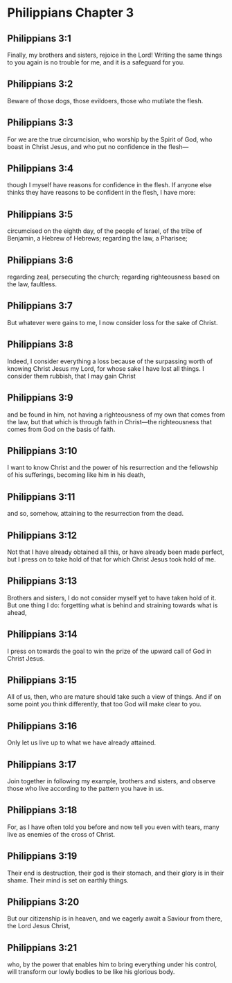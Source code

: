 # Philippians Chapter 3

## Philippians 3:1
Finally, my brothers and sisters, rejoice in the Lord! Writing the same things to you again is no trouble for me, and it is a safeguard for you.

## Philippians 3:2
Beware of those dogs, those evildoers, those who mutilate the flesh.

## Philippians 3:3
For we are the true circumcision, who worship by the Spirit of God, who boast in Christ Jesus, and who put no confidence in the flesh—

## Philippians 3:4
though I myself have reasons for confidence in the flesh. If anyone else thinks they have reasons to be confident in the flesh, I have more:

## Philippians 3:5
circumcised on the eighth day, of the people of Israel, of the tribe of Benjamin, a Hebrew of Hebrews; regarding the law, a Pharisee;

## Philippians 3:6
regarding zeal, persecuting the church; regarding righteousness based on the law, faultless.

## Philippians 3:7
But whatever were gains to me, I now consider loss for the sake of Christ.

## Philippians 3:8
Indeed, I consider everything a loss because of the surpassing worth of knowing Christ Jesus my Lord, for whose sake I have lost all things. I consider them rubbish, that I may gain Christ

## Philippians 3:9
and be found in him, not having a righteousness of my own that comes from the law, but that which is through faith in Christ—the righteousness that comes from God on the basis of faith.

## Philippians 3:10
I want to know Christ and the power of his resurrection and the fellowship of his sufferings, becoming like him in his death,

## Philippians 3:11
and so, somehow, attaining to the resurrection from the dead.

## Philippians 3:12
Not that I have already obtained all this, or have already been made perfect, but I press on to take hold of that for which Christ Jesus took hold of me.

## Philippians 3:13
Brothers and sisters, I do not consider myself yet to have taken hold of it. But one thing I do: forgetting what is behind and straining towards what is ahead,

## Philippians 3:14
I press on towards the goal to win the prize of the upward call of God in Christ Jesus.

## Philippians 3:15
All of us, then, who are mature should take such a view of things. And if on some point you think differently, that too God will make clear to you.

## Philippians 3:16
Only let us live up to what we have already attained.

## Philippians 3:17
Join together in following my example, brothers and sisters, and observe those who live according to the pattern you have in us.

## Philippians 3:18
For, as I have often told you before and now tell you even with tears, many live as enemies of the cross of Christ.

## Philippians 3:19
Their end is destruction, their god is their stomach, and their glory is in their shame. Their mind is set on earthly things.

## Philippians 3:20
But our citizenship is in heaven, and we eagerly await a Saviour from there, the Lord Jesus Christ,

## Philippians 3:21
who, by the power that enables him to bring everything under his control, will transform our lowly bodies to be like his glorious body.

